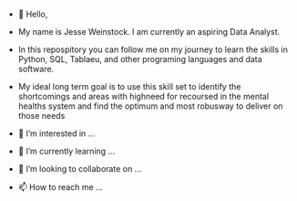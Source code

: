 - 👋 Hello,

- My name is Jesse Weinstock. I am currently an aspiring Data Analyst.
- In this repospitory you can follow me on my journey to learn the skills in Python, SQL, Tablaeu, and other programing languages and data software.

- My ideal long term goal is to use this skill set to identify the shortcomings and areas with highneed for recoursed in the mental healths system 
and find the optimum and most robusway to deliver on those needs


- 👀 I’m interested in ...
- 🌱 I’m currently learning ...
- 💞️ I’m looking to collaborate on ...
- 📫 How to reach me ...

<!---
jw-codes/jw-codes is a ✨ special ✨ repository because its `README.md` (this file) appears on your GitHub profile.
You can click the Preview link to take a look at your changes.
--->

